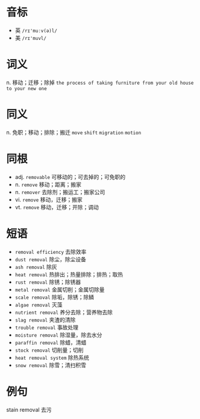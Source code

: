 # 音标

- 英 `/rɪ'muːv(ə)l/`
- 美 `/rɪ'muvl/`

# 词义

n. 移动；迁移；除掉
`the process of taking furniture from your old house to your new one`

# 同义

n. 免职；移动；排除；搬迁
`move` `shift` `migration` `motion`

# 同根

- adj. `removable` 可移动的；可去掉的；可免职的
- n. `remove` 移动；距离；搬家
- n. `remover` 去除剂；搬运工；搬家公司
- vi. `remove` 移动，迁移；搬家
- vt. `remove` 移动，迁移；开除；调动

# 短语

- `removal efficiency` 去除效率
- `dust removal` 除尘，除尘设备
- `ash removal` 除灰
- `heat removal` 热排出；热量排除；排热；取热
- `rust removal` 除锈；除锈器
- `metal removal` 金属切削；金属切除量
- `scale removal` 除垢，除锈；除鳞
- `algae removal` 灭藻
- `nutrient removal` 养分去除；营养物去除
- `slag removal` 夹渣的清除
- `trouble removal` 事故处理
- `moisture removal` 除湿量，除去水分
- `paraffin removal` 除蜡，清蜡
- `stock removal` 切削量；切削
- `heat removal system` 除热系统
- `snow removal` 除雪；清扫积雪

# 例句

stain removal
去污


